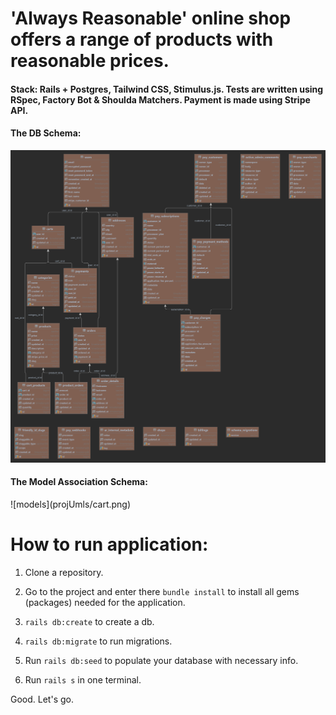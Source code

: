 <h1>'Always Reasonable' online shop offers a range of products with reasonable prices.</h1>

<h4>Stack: Rails + Postgres, Tailwind CSS, Stimulus.js. Tests are written using RSpec, Factory Bot & Shoulda Matchers.
Payment is made using Stripe API.</h4>

<h4>The DB Schema:</h4>

![schema](projUmls/ecommerceshop_development_db.png)

<h4>The Model Association Schema:</h4>
![models](projUmls/cart.png)


<h1>How to run application:</h1>

1. Clone a repository.

2. Go to the project and enter there `bundle install` to install all gems (packages) needed for the application.

3. `rails db:create` to create a db.

4. `rails db:migrate` to run migrations.

5. Run `rails db:seed` to populate your database with necessary info.

6. Run `rails s` in one terminal.

Good. Let's go.

